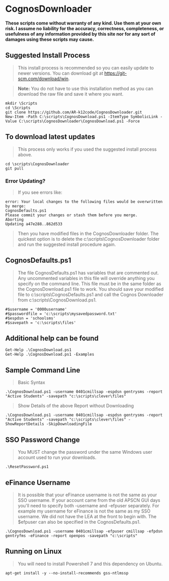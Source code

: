 # CognosDownloader

**These scripts come without warranty of any kind. Use them at your own risk. I assume no liability for the accuracy, correctness, completeness, or usefulness of any information provided by this site nor for any sort of damages using these scripts may cause.**

## Suggested Install Process
> This install process is recommended so you can easily update to newer versions. You can download git at https://git-scm.com/download/win.

> **Note:** You do not have to use this installation method as you can download the raw file and save it where you want.
````
mkdir \Scripts
cd \Scripts
git clone https://github.com/AR-k12code/CognosDownloader.git
New-Item -Path C:\scripts\CognosDownload.ps1 -ItemType SymbolicLink -Value C:\scripts\CognosDownloader\CognosDownload.ps1 -Force
````

## To download latest updates
> This process only works if you used the suggested install process above.
````
cd \scripts\CognosDownloader
git pull
````

### Error Updating?
> If you see errors like:
````
error: Your local changes to the following files would be overwritten by merge:
CognosDefaults.ps1
Please commit your changes or stash them before you merge.
Aborting
Updating a47e288..862d533
````
>Then you have modified files in the CognosDownloader folder. The quickest option is to delete the c:\scripts\CognosDownloader folder and run the suggested install procedure again.

## CognosDefaults.ps1
>The file CognosDefaults.ps1 has variables that are commented out. Any uncommented variables in this file will override anything you specify on the command line. This file must be in the same folder as the CognosDownload.ps1 file to work. You should save your modified file to c:\scripts\CognosDefaults.ps1 and call the Cognos Downloader from c:\scripts\CognosDownload.ps1.
````
#$username = '0000username'
#$passwordfile = 'c:\scripts\mysavedpassword.txt'
#$espdsn = 'schoolsms'
#$savepath = 'c:\scripts\files'
````

## Additional help can be found
````
Get-Help .\CognosDownload.ps1
Get-Help .\CognosDownload.ps1 -Examples
````

## Sample Command Line
> Basic Syntax
````
.\CognosDownload.ps1 -username 0401cmillsap -espdsn gentrysms -report "Active Students" -savepath "c:\scripts\clever\files"
````

> Show Details of the above Report without Downloading
````
.\CognosDownload.ps1 -username 0401cmillsap -espdsn gentrysms -report "Active Students" -savepath "c:\scripts\clever\files" -ShowReportDetails -SkipDownloadingFile
````

## SSO Password Change
> You MUST change the password under the same Windows user account used to run your downloads.
````
.\ResetPassword.ps1
````

## eFinance Username
> It is possible that your eFinance username is not the same as your SSO username. If your account came from the old APSCN GUI days you'll need to specify both -username and -efpuser separately. For example my username for eFinance is not the same as my SSO username. We did not have the LEA at the front to begin with. The $efpuser can also be specified in the CognosDefaults.ps1.
````
.\CognosDownload.ps1 -username 0401cmillsap -efpuser cmillsap -efpdsn gentryfms -eFinance -report openpos -savepath "c:\scripts"
````

## Running on Linux
> You will need to install Powershell 7 and this dependency on Ubuntu.
````
apt-get install -y --no-install-recommends gss-ntlmssp
````